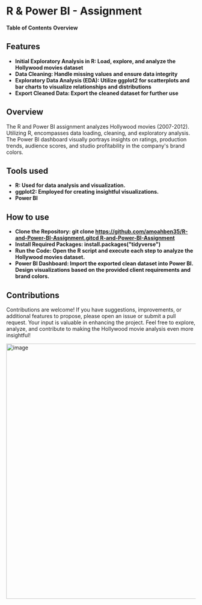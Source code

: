 # R & Power BI - Assignment

**Table of Contents**
**Overview**
## Features
- **Initial Exploratory Analysis in R: Load, explore, and analyze the Hollywood movies dataset**
- **Data Cleaning: Handle missing values and ensure data integrity**
- **Exploratory Data Analysis (EDA): Utilize ggplot2 for scatterplots and bar charts to visualize relationships and distributions**
- **Export Cleaned Data: Export the cleaned dataset for further use**

## Overview
The R and Power BI assignment analyzes Hollywood movies (2007-2012). Utilizing R, encompasses data loading, cleaning, and exploratory analysis. The Power BI dashboard visually portrays insights on ratings, production trends, audience scores, and studio profitability in the company's brand colors.

## Tools used 
- **R: Used for data analysis and visualization.**
- **ggplot2: Employed for creating insightful visualizations.**
- **Power BI**

## How to use
- **Clone the Repository: git clone [https://github.com/amoahben35/R-and-Power-BI-Assignment.gitcd R-and-Power-BI-Assignment](https://github.com/amoahben35/R-Power-BI-Assignment?tab=readme-ov-file)**
- **Install Required Packages: install.packages("tidyverse")**
- **Run the Code: Open the R script and execute each step to analyze the Hollywood movies dataset.**
- **Power BI Dashboard: Import the exported clean dataset into Power BI. Design visualizations based on the provided client requirements and brand colors.**

## Contributions
Contributions are welcome! If you have suggestions, improvements, or additional features to propose, please open an issue or submit a pull request. Your input is valuable in enhancing the project.
Feel free to explore, analyze, and contribute to making the Hollywood movie analysis even more insightful!

<img width="679" alt="image" src="https://github.com/amoahben35/R-Power-BI-Assignment/assets/156099906/86e16126-55a2-453b-b52a-9a04c5dbb779">






